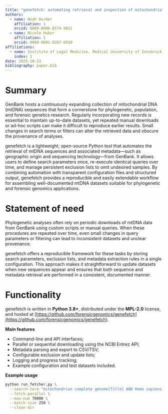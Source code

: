 ```yaml
---
title: "genefetch: automating retrieval and inspection of mitochondrial DNA data from GenBank"
authors:
  - name: Noah Hurmer
    affiliation: 1
    orcid: 0009-0006-8574-9011
  - name: Nicole Huber
    affiliation: 1
    orcid: 0000-0001-9267-6910
affiliations:
  - name: Institute of Legal Medicine, Medical University of Innsbruck, Innsbruck, Austria
    index: 1
date: 2025-10-23
bibliography: paper.bib
---
```


# Summary

GenBank hosts a continuously expanding collection of mitochondrial DNA (mtDNA) sequences that form a cornerstone for phylogenetic, population, and forensic genetics research. Regularly incorporating new records is essential to maintain up-to-date datasets, yet repeated manual downloads or ad-hoc scripts can make it difficult to reproduce earlier results. Small changes in search terms or filters can alter the retrieved data and obscure the provenance of analyses.

genefetch is a lightweight, open-source Python tool that automates the retrieval of mtDNA sequences and associated metadata—such as geographic origin and sequencing technology—from GenBank. It allows users to define search parameters once, re-execute identical queries over time, and manage persistent exclusion lists to omit undesired samples. By combining automation with transparent configuration files and structured output, genefetch provides a reproducible and easily extendable workflow for assembling well-documented mtDNA datasets suitable for phylogenetic and forensic genomics applications.

# Statement of need

Phylogenetic analyses often rely on periodic downloads of mtDNA data from GenBank using custom scripts or manual queries. When these procedures are repeated over time, even small changes in query parameters or filtering can lead to inconsistent datasets and unclear provenance.

genefetch offers a reproducible framework for these tasks by storing search parameters, exclusion lists, and metadata extraction rules in a single configuration. This approach makes it straightforward to update datasets when new sequences appear and ensures that both sequence and metadata retrieval are performed in a consistent, documented manner.

# Functionality

genefetch is written in **Python 3.8+**, distributed under the **MPL-2.0** license, and hosted at [https://github.com/forensicgenomics/genefetch](https://github.com/forensicgenomics/genefetch).

**Main features**
- Command-line and API interfaces;  
- Parallel or sequential downloading using the NCBI Entrez API;  
- Metadata parsing and export to CSV/TSV;  
- Configurable exclusion and update lists;  
- Logging and progress tracking;  
- Example configuration and test datasets included.

**Example usage**
```bash
python run_fetcher.py \
  --search-term "mitochondrion complete genome[Title] AND Homo sapiens[Organism]" \
  --fetch-parallel \
  --max-num 70000 \
  --batch-size 250 \
  --clean-dir

